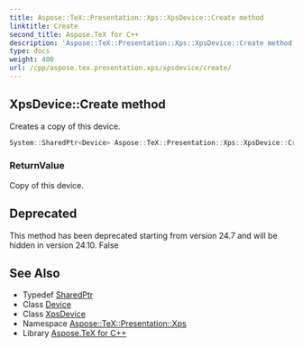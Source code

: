 ```yaml
---
title: Aspose::TeX::Presentation::Xps::XpsDevice::Create method
linktitle: Create
second_title: Aspose.TeX for C++
description: 'Aspose::TeX::Presentation::Xps::XpsDevice::Create method. Creates a copy of this device in C++.'
type: docs
weight: 400
url: /cpp/aspose.tex.presentation.xps/xpsdevice/create/
---
```

## XpsDevice::Create method


Creates a copy of this device.

```cpp
System::SharedPtr<Device> Aspose::TeX::Presentation::Xps::XpsDevice::Create() override
```


### ReturnValue

Copy of this device.

## Deprecated
This method has been deprecated starting from version 24.7 and will be hidden in version 24.10. False 

## See Also

* Typedef [SharedPtr](../../../system/sharedptr/)
* Class [Device](../../../aspose.tex.presentation/device/)
* Class [XpsDevice](../)
* Namespace [Aspose::TeX::Presentation::Xps](../../)
* Library [Aspose.TeX for C++](../../../)
